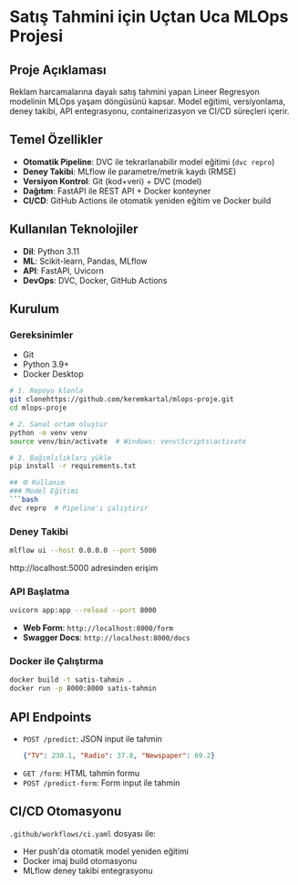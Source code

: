 # Satış Tahmini için Uçtan Uca MLOps Projesi

##  Proje Açıklaması
Reklam harcamalarına dayalı satış tahmini yapan Lineer Regresyon modelinin MLOps yaşam döngüsünü kapsar. Model eğitimi, versiyonlama, deney takibi, API entegrasyonu, containerizasyon ve CI/CD süreçleri içerir.

##  Temel Özellikler
* **Otomatik Pipeline**: DVC ile tekrarlanabilir model eğitimi (`dvc repro`)
* **Deney Takibi**: MLflow ile parametre/metrik kaydı (RMSE)
* **Versiyon Kontrol**: Git (kod+veri) + DVC (model)
* **Dağıtım**: FastAPI ile REST API + Docker konteyner
* **CI/CD**: GitHub Actions ile otomatik yeniden eğitim ve Docker build

##  Kullanılan Teknolojiler
* **Dil**: Python 3.11
* **ML**: Scikit-learn, Pandas, MLflow
* **API**: FastAPI, Uvicorn
* **DevOps**: DVC, Docker, GitHub Actions

##  Kurulum
### Gereksinimler
- Git
- Python 3.9+
- Docker Desktop

```bash
# 1. Repoyu klonla
git clonehttps://github.com/keremkartal/mlops-proje.git
cd mlops-proje

# 2. Sanal ortam oluştur
python -m venv venv
source venv/bin/activate  # Windows: venv\Scripts\activate

# 3. Bağımlılıkları yükle
pip install -r requirements.txt

## ⚙️ Kullanım
### Model Eğitimi
```bash
dvc repro  # Pipeline'ı çalıştırır
```

### Deney Takibi
```bash
mlflow ui --host 0.0.0.0 --port 5000
```
http://localhost:5000 adresinden erişim

### API Başlatma
```bash
uvicorn app:app --reload --port 8000
```
- **Web Form**: `http://localhost:8000/form`
- **Swagger Docs**: `http://localhost:8000/docs`

### Docker ile Çalıştırma
```bash
docker build -t satis-tahmin .
docker run -p 8000:8000 satis-tahmin
```

##  API Endpoints
- `POST /predict`: JSON input ile tahmin
  ```json
  {"TV": 230.1, "Radio": 37.8, "Newspaper": 69.2}
  ```
- `GET /form`: HTML tahmin formu
- `POST /predict-form`: Form input ile tahmin

##  CI/CD Otomasyonu
`.github/workflows/ci.yaml` dosyası ile:
- Her push'da otomatik model yeniden eğitimi
- Docker imaj build otomasyonu
- MLflow deney takibi entegrasyonu
